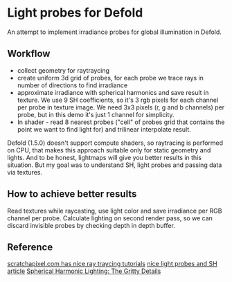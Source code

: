 # Light probes for Defold

An attempt to implement irradiance probes for global illumination in Defold.

## Workflow
* collect geometry for raytraycing
* create uniform 3d grid of probes, for each probe we trace rays in number of directions to find irradiance
* approximate irradiance with spherical harmonics and save result in texture. We use 9 SH coefficients, so it's 3 rgb pixels for each channel per probe in texture image. We need 3х3 pixels (r, g and b channels) per probe, but in this demo it's just 1 channel for simplicity.
* In shader - read 8 nearest probes ("cell" of probes grid that contains the point we want to find light for) and trilinear interpolate result.

Defold (1.5.0) doesn't support compute shaders, so raytracing is performed on CPU, that makes this approach suitable only for static geometry and lights. And to be honest, lightmaps will give you better results in this situation. But my goal was to understand SH, light probes and passing data via textures.


## How to achieve better results
Read textures while raycasting, use light color and save irradiance per RGB channel per probe.
Calculate lighting on second render pass, so we can discard invisible probes by checking depth in depth buffer.


## Reference
[scratchapixel.com has nice ray traycing tutorials](https://www.scratchapixel.com) 
[nice light probes and SH article](https://handmade.network/p/75/monter/blog/p/7288-engine_work__global_illumination_with_irradiance_probes)
[Spherical Harmonic Lighting: The Gritty Details](https://3dvar.com/Green2003Spherical.pdf) 

